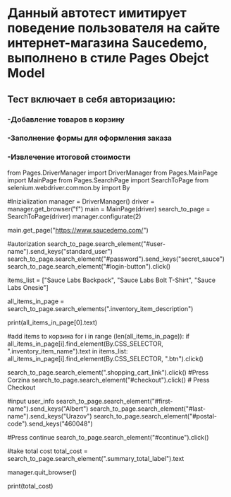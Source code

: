 # Данный автотест имитирует поведение пользователя на сайте интернет-магазина Saucedemo, выполнено в стиле Pages Obejct Model
## Тест включает в себя авторизацию:    
### -Добавление товаров в корзину
### -Заполнение формы для оформления заказа 
### -Извлечение итоговой стоимости

from Pages.DriverManager import DriverManager
from Pages.MainPage import MainPage
from Pages.SearchPage import SearchToPage
from selenium.webdriver.common.by import By


#Inizialization
manager = DriverManager()
driver = manager.get_browser("f")
main = MainPage(driver)
search_to_page = SearchToPage(driver)
manager.configurate(2)

main.get_page("https://www.saucedemo.com/")

#autorization
search_to_page.search_element("#user-name").send_keys("standard_user")
search_to_page.search_element("#password").send_keys("secret_sauce")
search_to_page.search_element("#login-button").click()

items_list = ["Sauce Labs Backpack", "Sauce Labs Bolt T-Shirt", "Sauce Labs Onesie"]

all_items_in_page = search_to_page.search_elements(".inventory_item_description")

print(all_items_in_page[0].text)

#add items to корзина
for i in range (len(all_items_in_page)):
    if all_items_in_page[i].find_element(By.CSS_SELECTOR, ".inventory_item_name").text in items_list:
        all_items_in_page[i].find_element(By.CSS_SELECTOR, ".btn").click()
        

search_to_page.search_element(".shopping_cart_link").click() #Press Corzina
search_to_page.search_element("#checkout").click() # Press Checkout

#input user_info
search_to_page.search_element("#first-name").send_keys("Albert")
search_to_page.search_element("#last-name").send_keys("Urazov")
search_to_page.search_element("#postal-code").send_keys("460048")

#Press continue
search_to_page.search_element("#continue").click()

#take total cost
total_cost = search_to_page.search_element(".summary_total_label").text

manager.quit_browser()

print(total_cost)
